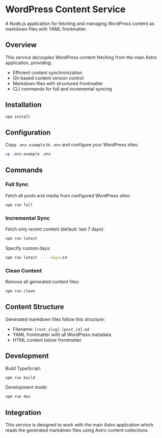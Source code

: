 # WordPress Content Service

A Node.js application for fetching and managing WordPress content as markdown files with YAML frontmatter.

## Overview

This service decouples WordPress content fetching from the main Astro application, providing:
- Efficient content synchronization
- Git-based content version control
- Markdown files with structured frontmatter
- CLI commands for full and incremental syncing

## Installation

```bash
npm install
```

## Configuration

Copy `.env.example` to `.env` and configure your WordPress sites:

```bash
cp .env.example .env
```

## Commands

### Full Sync
Fetch all posts and media from configured WordPress sites:
```bash
npm run full
```

### Incremental Sync
Fetch only recent content (default: last 7 days):
```bash
npm run latest
```

Specify custom days:
```bash
npm run latest -- --days=14
```

### Clean Content
Remove all generated content files:
```bash
npm run clean
```

## Content Structure

Generated markdown files follow this structure:
- Filename: `[root_slug]-[post_id].md`
- YAML frontmatter with all WordPress metadata
- HTML content below frontmatter

## Development

Build TypeScript:
```bash
npm run build
```

Development mode:
```bash
npm run dev
```

## Integration

This service is designed to work with the main Astro application which reads the generated markdown files using Astro content collections.
